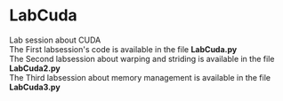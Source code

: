 # LabCuda
Lab session about CUDA  
The First labsession's code is available in the file **LabCuda.py**  
The Second labsession about warping and striding is available in the file **LabCuda2.py**  
The Third labsession about memory management is available in the file **LabCuda3.py**  

